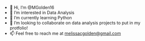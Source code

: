 - 👋 Hi, I’m @MGolden16
- 👀 I’m interested in Data Analysis
- 🌱 I’m currently learning Python
- 💞️ I’m looking to collaborate on data analysis projects to put in my protfolio!
- 📫 Feel free to reach me at melissacgolden@gmail.com

<!---
MGolden16/MGolden16 is a ✨ special ✨ repository because its `README.md` (this file) appears on your GitHub profile.
You can click the Preview link to take a look at your changes.
--->
